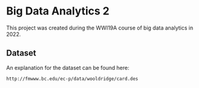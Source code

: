 # Big Data Analytics 2

This project was created during the WWI19A course of big data analytics in 2022.

## Dataset

An explanation for the dataset can be found here:
```
http://fmwww.bc.edu/ec-p/data/wooldridge/card.des
```
